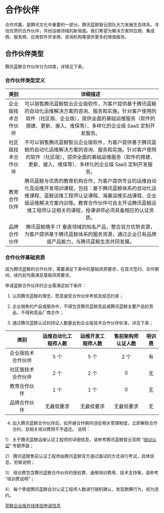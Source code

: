 # 合作伙伴
合作共赢，是腾讯文化中重要的一部分。腾讯蓝鲸智云团队大力发展生态体系，寻找优质的合作伙伴，共创运维领域的新局面。我们希望为解决方案供应商、集成商、服务商、应用软件开发商、咨询机构等提供更多的增值服务。


## 合作伙伴类型
腾讯蓝鲸合作伙伴分为四类，详情见下表。

### 合作伙伴类型定义

| 类别           | 详细描述   |
|:-------------:|:-----:|
| 企业版技术合作伙伴    | 可以销售腾讯蓝鲸智云企业版软件，为客户提供基于腾讯蓝鲸的自动化运维解决方案的咨询、服务和实施。针对客户使用的软件（社区版、企业版），提供全面的基础运维服务（软件的搭建、更新、接入、维保等）、多样化的企业级 SaaS 定制开发服务。|
| 社区版技术合作伙伴  |  不可以销售腾讯蓝鲸智云企业版软件，为客户提供基于腾讯蓝鲸的自动化运维解决方案的咨询、服务和实施。针对客户使用的软件（社区版），提供全面的基础运维服务（软件的搭建、更新、接入、维保等）、多样化的企业级 SaaS 定制开发服务。|
| 教育合作伙伴 | 腾讯蓝鲸与优质的教育机构合作，为客户提供专业的运维自动化及运维开发培训课程，包括：基于腾讯蓝鲸体系的自动化运维课程、蓝鲸运维工程师认证课程、海量运维实战课程、企业级运维解决方案内训等。教育合作伙伴可自主开设腾讯蓝鲸运维工程师认证相关的课程，授课讲师必须具备相应的认证资质。|
| 品牌合作伙伴 |  腾讯蓝鲸携手 IT 垂直领域的知名产品，整合双方优势资源，为客户提供基于腾讯蓝鲸体系的服务资源，通过企业已有品牌或产品能力，与腾讯蓝鲸生态共同发展。|


### 合作伙伴基础资质
成为腾讯蓝鲸的合作伙伴，需要满足下表中的基础资质要求，在首次签约、合作期间、续约前均需满足基础资质要求。

申请蓝鲸合作伙伴的企业需满足如下条件：
1. 认同腾讯蓝鲸的理念，愿意接受合作伙伴考核及规范约束；

2. 企业销售的产品或服务中，不得包含腾讯蓝鲸竞品或腾讯蓝鲸主要产品的竞品，不得和竞品厂商合作；

3. 通过腾讯蓝鲸认证的持证人数量达到企业版技术合作伙伴标准，详见下表；

| 类别    | 运维自动化工程师人数  | 运维开发工程师人数  | 售前架构师认证人数 | 培训费 |
|:-------------:|:-----:|:-----:| :-----:| :-----:|
| 企业版技术合作伙伴  |  5 个 |  5 个 |   2 个 |  有 |
| 社区版技术合作伙伴  |  2 个 |  2 个 |  0 |   无 |
| 教育合作伙伴 |  1 个  | 1 个 |  0  |  无 |
| 品牌合作伙伴 |  无最低要求 |    无最低要求 |   无最低要求 |   无 |

4. 加入腾讯蓝鲸合作伙伴后，如开展合作期间违反相关管理制度，立即解除合作合约，且相关培训费用不予退还。
说明：

  1）  关于腾讯蓝鲸运维认证工程师的详细信息，请参考腾讯蓝鲸智云官网 “[培训认证](https://bk.tencent.com/training_exam/)” 专题界面；

  2）  腾讯蓝鲸售前认证工程师由腾讯蓝鲸官方通过面试的方式进行考试，具体信息，另做说明；

  3）  培训费包含腾讯蓝鲸合作伙伴的授权费、通用培训费用、技术支持等，请参考 “培训费说明”；

  4）  每个季度腾讯蓝鲸会对认证工程师人数进行随机确认，发现欺瞒行为，视为违约。

[蓝鲸企业版在线体验申请信息](http://bk.tencent.com/applyinfo/ee/)
